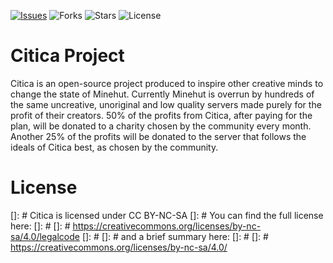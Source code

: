 [![Issues](https://img.shields.io/github/issues/colton-boi/Citica)](https://github.com/colton-boi/Citica/issues) ![Forks](https://img.shields.io/github/forks/colton-boi/Citica) ![Stars](https://img.shields.io/github/stars/colton-boi/Citica) ![License](https://img.shields.io/github/license/colton-boi/Citica?style=for-the-badge)

# Citica Project
Citica is an open-source project produced to inspire other creative minds to change the state of Minehut. Currently Minehut is overrun by hundreds of the same uncreative, unoriginal and low quality servers made purely for the profit of their creators.
50% of the profits from Citica, after paying for the plan, will be donated to a charity chosen by the community every month.
Another 25% of the profits will be donated to the server that follows the ideals of Citica best, as chosen by the community.

# License
[]: # Citica is licensed under CC BY-NC-SA
[]: # You can find the full license here:
[]: #
[]: # https://creativecommons.org/licenses/by-nc-sa/4.0/legalcode
[]: #
[]: # and a brief summary here:
[]: #
[]: # https://creativecommons.org/licenses/by-nc-sa/4.0/